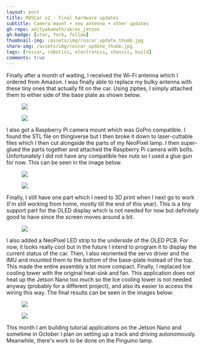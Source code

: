 ```yaml
---
layout: post
title: ROSCar v2 - Final hardware updates
subtitle: Camera mount + new antenna + other updates
gh-repo: adityakamath/akros_jetson
gh-badge: [star, fork, follow]
thumbnail-img: /assets/img/roscar_update_thumb.jpg
share-img: /assets/img/roscar_update_thumb.jpg
tags: [roscar, robotics, electronics, chassis, build]
comments: true
---
```


Finally after a month of waiting, I received the Wi-Fi antenna which I ordered from Amazon. I was finally able to replace my bulky antenna with these tiny ones that actually fit on the car. Using zipties, I simply attached them to either side of the base plate as shown below.

<figure class="aligncenter">
	<img src="https://adityakamath.github.com/assets/img/roscar_update_ant1.jpg" />
</figure>

<figure class="aligncenter">
	<img src="https://adityakamath.github.com/assets/img/roscar_update_ant2.jpg" />
</figure>

I also got a Raspberry Pi camera mount which was GoPro compatible. I found the STL file on thingiverse but I then broke it down to laser-cuttable files which I then cut alongside the parts of my NeoPixel lamp. I then super-glued the parts together and attached the Raspberry Pi camera with bolts. Unfortunately I did not have any compatible hex nuts so I used a glue gun for now. This can be seen in the image below. 

<figure class="aligncenter">
	<img src="https://adityakamath.github.com/assets/img/roscar_update_camera.jpg" />
</figure>

<figure class="aligncenter">
	<img src="https://adityakamath.github.com/assets/img/roscar_update_gopro.jpg" />
</figure>
	
Finally, I still have one part which I need to 3D print when I next go to work (I'm still working from home, mostly till the end of this year). This is a tiny support part for the OLED display which is not needed for now but definitely good to have since the screen moves around a bit.

<figure class="aligncenter">
	<img src="https://adityakamath.github.com/assets/img/roscar_update_led.jpg" />
</figure>

I also added a NeoPixel LED strip to the underside of the OLED PCB. For now, it looks really cool but in the future I intend to program it to display the current status of the car. Then, I also reoriented the servo driver and the IMU and mounted them to the bottom of the base-plate instead of the top. This made the entire assembly a lot more compact. Finally, I replaced Ice cooling tower with the original heat-sink and fan. This application does not heat up the Jetson Nano too much so the Ice cooling tower is not needed anyway (probably for a different project), and also its easier to access the wiring this way. The final results can be seen in the images below:

<figure class="aligncenter">
	<img src="https://adityakamath.github.com/assets/img/roscar_update_final2.jpg" />
</figure>

<figure class="aligncenter">
	<img src="https://adityakamath.github.com/assets/img/roscar_update_final.jpg" />
</figure>

This month I am building tutorial applications on the Jetson Nano and sometime in October I plan on setting up a track and driving autonomously. Meanwhile, there's work to be done on the Pinguino lamp.

